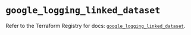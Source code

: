 # `google_logging_linked_dataset`

Refer to the Terraform Registry for docs: [`google_logging_linked_dataset`](https://registry.terraform.io/providers/hashicorp/google/6.49.0/docs/resources/logging_linked_dataset).
